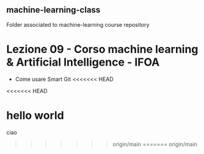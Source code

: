 ## machine-learning-class
Folder associated to machine-learning course  repository


# Lezione 09 - Corso machine learning & Artificial Intelligence - IFOA


- Come usare Smart Git
<<<<<<< HEAD


<<<<<<< HEAD

hello world
=======
ciao
>>>>>>> origin/main
=======
>>>>>>> origin/main
